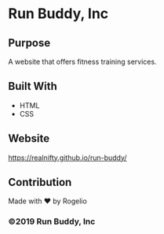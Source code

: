# Run Buddy, Inc

## Purpose
A website that offers fitness training services.

## Built With
* HTML
* CSS

## Website
https://realnifty.github.io/run-buddy/

## Contribution
Made with ❤️ by Rogelio

### ©️2019 Run Buddy, Inc 
